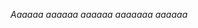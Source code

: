 *<selection>Aa<caret></selection>*aaaa *<selection>aa<caret></selection>*aaaa aa*<selection>aa<caret></selection>*aa
aaaaa*<selection>aa<caret></selection>* aaaa*<selection>aa<caret></selection>*